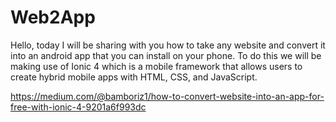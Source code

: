 # Web2App
Hello, today I will be sharing with you how to take any website and convert it into an android app that you can install on your phone. To do this we will be making use of Ionic 4 which is a mobile framework that allows users to create hybrid mobile apps with HTML, CSS, and JavaScript.

https://medium.com/@bamboriz1/how-to-convert-website-into-an-app-for-free-with-ionic-4-9201a6f993dc
